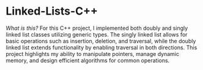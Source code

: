# Linked-Lists-C++

*What is this?* For this C++ project, I implemented both doubly and singly linked list classes utilizing generic types. The singly linked list allows for basic operations such as insertion, deletion, and traversal, while the doubly linked list extends functionality by enabling traversal in both directions. This project highlights my ability to manipulate pointers, manage dynamic memory, and design efficient algorithms for common operations.
